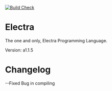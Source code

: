 [![Build Check](https://github.com/rcrpt/Electra/actions/workflows/makefile.yml/badge.svg)](https://github.com/rcrpt/Electra/actions/workflows/makefile.yml)
# Electra
The one and only, Electra Programming Language.

Version: a1.1.5
# Changelog
   --Fixed Bug in compiling
